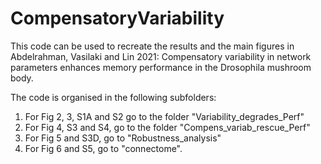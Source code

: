 # CompensatoryVariability
This code can be used to recreate the results and the main figures in Abdelrahman, Vasilaki and Lin 2021: 
Compensatory variability in network parameters enhances memory performance in the Drosophila mushroom body.

The code is organised in the following subfolders:

  1. For Fig 2, 3, S1A and S2 go to the folder "Variability_degrades_Perf"
  1. For Fig 4, S3 and S4, go to the folder "Compens_variab_rescue_Perf"
  1. For Fig 5 and S3D, go to "Robustness_analysis"
  1. For Fig 6 and S5, go to "connectome".


